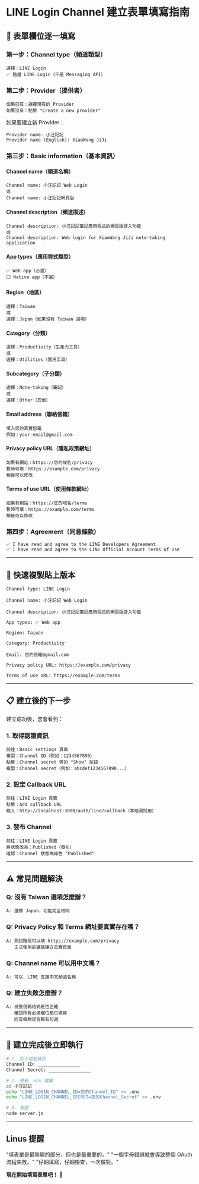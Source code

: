 # LINE Login Channel 建立表單填寫指南

## 📝 **表單欄位逐一填寫**

### 第一步：Channel type（頻道類型）
```
選擇：LINE Login
✅ 點選 LINE Login（不是 Messaging API）
```

### 第二步：Provider（提供者）
```
如果已有：選擇現有的 Provider
如果沒有：點擊 "Create a new provider"
```

如果要建立新 Provider：
```
Provider name: 小汪記記
Provider name (English): XiaoWang JiJi  
```

### 第三步：Basic information（基本資訊）

#### Channel name（頻道名稱）
```
Channel name: 小汪記記 Web Login
或
Channel name: 小汪記記網頁版
```

#### Channel description（頻道描述）
```
Channel description: 小汪記記筆記應用程式的網頁版登入功能
或
Channel description: Web login for XiaoWang JiJi note-taking application
```

#### App types（應用程式類型）
```
✅ Web app（必選）
⬜ Native app（不選）
```

#### Region（地區）
```
選擇：Taiwan
或
選擇：Japan（如果沒有 Taiwan 選項）
```

#### Category（分類）
```
選擇：Productivity（生產力工具）
或
選擇：Utilities（實用工具）
```

#### Subcategory（子分類）
```
選擇：Note-taking（筆記）
或
選擇：Other（其他）
```

#### Email address（聯絡信箱）
```
填入您的真實信箱
例如：your-email@gmail.com
```

#### Privacy policy URL（隱私政策網址）
```
如果有網站：https://您的域名/privacy
暫時可填：https://example.com/privacy
稍後可以修改
```

#### Terms of use URL（使用條款網址）
```
如果有網站：https://您的域名/terms
暫時可填：https://example.com/terms  
稍後可以修改
```

### 第四步：Agreement（同意條款）
```
✅ I have read and agree to the LINE Developers Agreement
✅ I have read and agree to the LINE Official Account Terms of Use
```

---

## 🎯 **快速複製貼上版本**

```
Channel type: LINE Login

Channel name: 小汪記記 Web Login

Channel description: 小汪記記筆記應用程式的網頁版登入功能

App types: ✅ Web app

Region: Taiwan

Category: Productivity

Email: 您的信箱@gmail.com

Privacy policy URL: https://example.com/privacy

Terms of use URL: https://example.com/terms
```

---

## 📋 **建立後的下一步**

建立成功後，您會看到：

### 1. 取得認證資訊
```
前往：Basic settings 頁面
複製：Channel ID（例如：1234567890）
點擊：Channel secret 旁的 "Show" 按鈕
複製：Channel secret（例如：abcdef1234567890...）
```

### 2. 設定 Callback URL
```
前往：LINE Login 頁籤
點擊：Add callback URL
輸入：http://localhost:3000/auth/line/callback（本地測試用）
```

### 3. 發布 Channel
```
前往：LINE Login 頁籤
將狀態改為：Published（發布）
確認：Channel 狀態為綠色 "Published"
```

---

## ⚠️ **常見問題解決**

### Q: 沒有 Taiwan 選項怎麼辦？
```
A: 選擇 Japan，功能完全相同
```

### Q: Privacy Policy 和 Terms 網址要真實存在嗎？
```
A: 測試階段可以填 https://example.com/privacy
   正式使用前建議建立真實頁面
```

### Q: Channel name 可以用中文嗎？
```
A: 可以，LINE 支援中文頻道名稱
```

### Q: 建立失敗怎麼辦？
```
A: 檢查信箱格式是否正確
   確認所有必填欄位都已填寫
   同意條款是否都有勾選
```

---

## 🚀 **建立完成後立即執行**

```bash
# 1. 記下這些資訊
Channel ID: ________________
Channel Secret: ________________

# 2. 更新 .env 檔案
cd 小汪記記
echo "LINE_LOGIN_CHANNEL_ID=您的Channel_ID" >> .env
echo "LINE_LOGIN_CHANNEL_SECRET=您的Channel_Secret" >> .env

# 3. 測試
node server.js
```

---

## Linus 提醒

"填表單是最無聊的部分，但也是最重要的。"
"一個字母錯誤就會導致整個 OAuth 流程失敗。"
"仔細填寫，仔細檢查，一次做對。"

**現在開始填寫表單吧！** 📝
